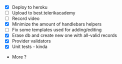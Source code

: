 - [x] Deploy to heroku
- [ ] Upload to best.telerikacademy
- [ ] Record video
- [x] Minimize the amount of handlebars helpers
- [ ] Fix some templates used for adding/editing
- [x] Erase db and create new one with all-valid records
- [x] Provider validators
- [x] Unit tests - kinda
- More ?
